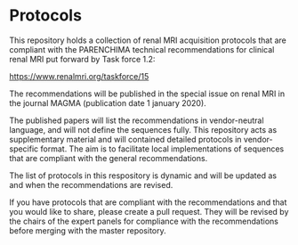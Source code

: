 # Protocols

This repository holds a collection of renal MRI acquisition protocols that are compliant with the PARENCHIMA technical recommendations for clinical renal MRI put forward by Task force 1.2:

https://www.renalmri.org/taskforce/15

The recommendations will be published in the special issue on renal MRI in the journal MAGMA (publication date 1 january 2020).

The published papers will list the recommendations in vendor-neutral language, and will not define the sequences fully. This repository acts as supplementary material and will contained detailed protocols in vendor-specific format. The aim is to facilitate local implementations of sequences that are compliant with the general recommendations.

The list of protocols in this respository is dynamic and will be updated as and when the recommendations are revised. 

If you have protocols that are compliant with the recommendations and that you would like to share, please create a pull request. They will be revised by the chairs of the expert panels for compliance with the recommendations before merging with the master repository.
